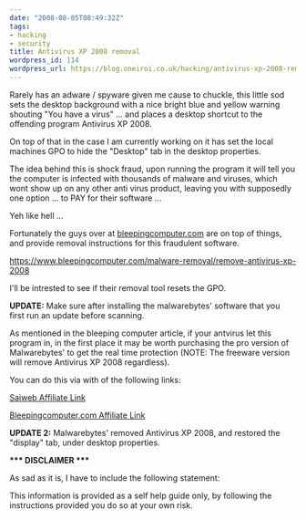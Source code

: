 ```yaml
---
date: "2008-08-05T08:49:32Z"
tags:
- hacking
- security
title: Antivirus XP 2008 removal
wordpress_id: 114
wordpress_url: https://blog.oneiroi.co.uk/hacking/antivirus-xp-2008-removal
---
```

Rarely has an adware / spyware given me cause to chuckle, this little sod sets the desktop background with a nice bright blue and yellow warning shouting "You have a virus" ... and places a desktop shortcut to the offending program Antivirus XP 2008.

On top of that in the case I am currently working on it has set the local machines GPO to hide the "Desktop" tab in the desktop properties.

The idea behind this is shock fraud, upon running the program it will tell you the computer is infected with thousands of malware and viruses, which wont show up on any other anti virus product, leaving you with supposedly one option ... to PAY for their software ...

Yeh like hell ...

Fortunately the guys over at <a href="https://www.bleepingcomputer.com">bleepingcomputer.com</a> are on top of things, and provide removal instructions for this fraudulent software.

<a href="https://www.bleepingcomputer.com/malware-removal/remove-antivirus-xp-2008">https://www.bleepingcomputer.com/malware-removal/remove-antivirus-xp-2008</a>

I'll be intrested to see if their removal tool resets the GPO.

<strong>UPDATE:</strong> Make sure after installing the malwarebytes' software that you first run an update before scanning.

As mentioned in the bleeping computer article, if your antvirus let this program in, in the first place it may be worth purchasing the pro version of Malwarebytes' to get the real time protection (NOTE: The freeware version will remove Antivirus XP 2008 regardless).

You can do this via with of the following links:

<a href="https://www.cleverbridge.com/342/?affiliate=2235&cart=29945&scope=checkout">Saiweb Affiliate Link</a>

<a href="https://www.cleverbridge.com/342/?affiliate=1878&cart=29945&scope=checkout">Bleepingcomputer.com Affiliate Link</a>

<strong>UPDATE 2:</strong> Malwarebytes' removed Antivirus XP 2008, and restored the "display" tab, under desktop properties.


<strong>*** DISCLAIMER ***</strong>

As sad as it is, I have to include the following statement:

This information is provided as a self help guide only, by following the instructions provided you do so at your own risk.
